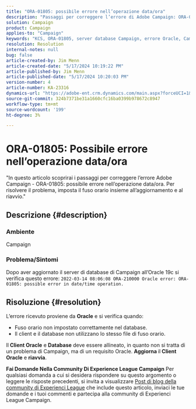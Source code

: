 ```yaml
---
title: "ORA-01805: possibile errore nell’operazione data/ora"
description: "Passaggi per correggere l’errore di Adobe Campaign: ORA-01805."
solution: Campaign
product: Campaign
applies-to: "Campaign"
keywords: "KCS, ORA-01805, server database Campaign, errore Oracle, Campaign"
resolution: Resolution
internal-notes: null
bug: false
article-created-by: Jim Menn
article-created-date: "5/17/2024 10:19:22 PM"
article-published-by: Jim Menn
article-published-date: "5/17/2024 10:20:03 PM"
version-number: 4
article-number: KA-23316
dynamics-url: "https://adobe-ent.crm.dynamics.com/main.aspx?forceUCI=1&pagetype=entityrecord&etn=knowledgearticle&id=51c44681-9b14-ef11-9f8a-6045bd006268"
source-git-commit: 324b7371be31a1660cfc16ba0399b978672c8947
workflow-type: tm+mt
source-wordcount: '199'
ht-degree: 3%

---
```


# ORA-01805: Possibile errore nell’operazione data/ora


&quot;In questo articolo scoprirai i passaggi per correggere l’errore Adobe Campaign - ORA-01805: possibile errore nell’operazione data/ora. Per risolvere il problema, imposta il fuso orario insieme all’aggiornamento e al riavvio.&quot;

## Descrizione {#description}


### <b>Ambiente</b>

Campaign



### <b>Problema/Sintomi</b>

Dopo aver aggiornato il server di database di Campaign all’Oracle 19c si verifica questo errore: `2022-03-14 08:06:08 ORA-210000 Oracle error: ORA-01805: possible error in date/time operation.`


## Risoluzione {#resolution}


L’errore ricevuto proviene da <b>Oracle</b> e si verifica quando:

- Fuso orario non impostato correttamente nel database.
- Il client e il database non utilizzano lo stesso file di fuso orario.


Il<b> Client Oracle</b> e <b>Database</b> deve essere allineato, in quanto non si tratta di un problema di Campaign, ma di un requisito Oracle. <b>Aggiorna </b>il<b> Client Oracle</b> e <b>riavvia</b>.


<b>Fai Domande Nella Community Di Experience League Campaign</b>
Per qualsiasi domanda a cui si desidera rispondere su questo argomento o leggere le risposte precedenti, si invita a visualizzare [Post di blog della community di Experienci League](https://experienceleaguecommunities.adobe.com/t5/adobe-campaign-classic-blogs/introducing-top-kcs-articles-curated-for-your-troubleshooting/bc-p/672426#M132 "Segui collegamento") che include questo articolo, inviaci le tue domande e i tuoi commenti e partecipa alla community di Experienci League Campaign.
